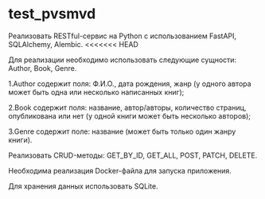 # test_pvsmvd
Реализовать RESTful-сервис на Python с использованием FastAPI, SQLAlchemy, Alembic.
<<<<<<< HEAD

Для реализации необходимо использовать следующие сущности: Author, Book, Genre.

1.Author содержит поля: Ф.И.О., дата рождения, жанр (у одного автора может быть одна или несколько написанных книг);

2.Book содержит поля: название, автор/авторы, количество страниц, опубликована или нет (у одной книги может быть несколько авторов);

3.Genre содержит поле: название (может быть только один жанру книги).

Реализовать CRUD-методы: GET_BY_ID, GET_ALL, POST, PATCH, DELETE.

Необходима реализация Docker-файла для запуска приложения.

Для хранения данных использовать SQLite.
